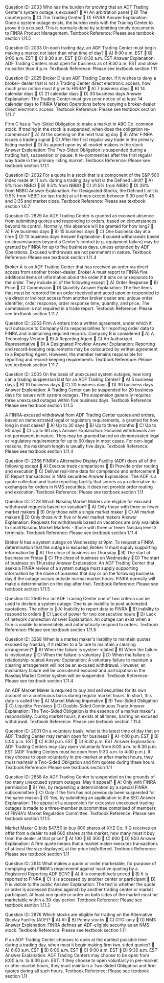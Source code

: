 Question ID: 2033
Who has the burden for proving that an ADF Trading Center's system outage is excused?
 A) An arbitration panel
 B) The counterparty
 C) The Trading Center
 D) FINRA
Answer Explanation:
Once a system outage exists, the burden rests with the Trading Center to prove it is excused. This is normally done by submitting timely documents to FINRA Product Management.
Textbook Reference: Please see textbook section 1.11.5

Question ID: 2033
On each trading day, an ADF Trading Center must begin making a market not later than what time of day?
 A) 8:00 a.m. EST
 B) 9:00 a.m. EST
 C) 9:30 a.m. EST
 D) 8:30 a.m. EST
Answer Explanation:
ADF Trading Centers must open for business as of 9:30 a.m. EST and close no earlier than 4 p.m.
Textbook Reference: Please see textbook section 1.11

Question ID: 2025
Broker D is an ADF Trading Center. If it wishes to deny a broker- dealer that is not a Trading Center direct electronic access, how much prior notice must it give to FINRA?
 A) 7 business days
 B) 14 calendar days
 C) 21 calendar days
 D) 30 business days
Answer Explanation:
The Trading Center must give prior notice of at least 14 calendar days to FINRA Market Operations before denying a broker-dealer direct electronic access.
Textbook Reference: Please see textbook section 1.11.7


Firm C has a Two-Sided Obligation to make a market in ABC Co. common stock. If trading in the stock is suspended, when does the obligation re-commence?
 A) At the opening on the next trading day
 B) After FINRA issues a trading signal
 C) After the first regular way trade in the primary listing market
 D) As agreed upon by all market makers in the stock
Answer Explanation:
The Two-Sided Obligation is suspended during a trading halt, suspension or pause. It re-commences after the first regular way trade in the primary listing market.
Textbook Reference: Please see textbook section 1.11.1

Question ID: 2032
For a quote in a stock that is a component of the S&P 500 index made at 11 a.m. during a trading day what is the Defined Limit?
 A) 8% from NBBO
 B) 9.5% from NBBO
 C) 31.5% from NBBO
 D) 28% from NBBO
Answer Explanation:
For Designated Stocks, the Defined Limit is 9.5% from NBBO (or last trade) at all times except between 9:30 and 9:45 and 3:35 and market close.
Textbook Reference: Please see textbook section 1.6.7

Question ID: 2829
An ADF Trading Center is granted an excused absence from submitting quotes and responding to orders, based on circumstances beyond its control. Normally, this absence will be granted for how long?
 A) Five business days
 B) 15 business days
 C) One business day at a time
 D) 10 business days
Answer Explanation:
Excused withdrawals based on circumstances beyond a Center's control (e.g. equipment failure) may be granted by FINRA for up to five business days, unless extended by ADF Operations. Excused withdrawals are not permanent in nature.
Textbook Reference: Please see textbook section 1.11.4


Broker A is an ADF Trading Center that has received an order via direct access from another broker-dealer. Broker A must report to FINRA five additional items of information about the order if it acts on or responds to the order. They include all of the following except
 A) Order Response
 B) Price
 C) Commission
 D) Quantity
Answer Explanation:
The five items that must be reported for an order received and acted upon or responded to via direct or indirect access from another broker dealer are: unique order identifier, order response, order response time, quantity, and price. The commission is not required in a trade report.
Textbook Reference: Please see textbook section 1.11.7

Question ID: 2053
Firm A enters into a written agreement, under which it will outsource to Company B its responsibilities for reporting order data to FINRA and maintaining required records. Company B is considered
 A) A Technology Vendor
 B) A Reporting Agent
 C) An Authorized Representative
 D) A Designated Provider
Answer Explanation:
Reporting and record-keeping requirements may be outsourced by written agreement to a Reporting Agent. However, the member remains responsible for reporting and record-keeping requirements.
Textbook Reference: Please see textbook section 1.11.7

Question ID: 2005
On the basis of unexcused system outages, how long can a trading suspension last for an ADF Trading Center?
 A) 5 business days
 B) 10 business days
 C) 20 business days
 D) 30 business days
Answer Explanation:
A Trading Center can be suspended for 20 business days for issues with system outages. The suspension generally requires three unexcused outages within five business days.
Textbook Reference: Please see textbook section 1.11.5


A FINRA-excused withdrawal from ADF Trading Center quotes and orders, based on demonstrated legal or regulatory requirements, is granted for how long in most cases?
 A) Up to 30 days
 B) Up to three months
 C) Up to 90 days
 D) Up to 60 days
Answer Explanation:
Excused withdrawals are not permanent in nature. They may be granted based on demonstrated legal or regulatory requirements for up to 60 days in most cases. For non-legal reasons, the maximum length is usually five days.
Textbook Reference: Please see textbook section 1.11.4

Question ID: 2366
FINRA's Alternative Display Facility (ADF) does all of the following except
 A) Execute trade comparisons
 B) Provide order routing and execution
 C) Deliver real-time data for compliance and enforcement
 D) Report transactions in NMS securities
Answer Explanation:
The ADF is a quote collection and trade reporting facility that serves as an alternative to exchanges for orders in NMS securities. It does not provide order routing and execution.
Textbook Reference: Please see textbook section 1.11

Question ID: 2123
Which Nasdaq Market Makers are eligible for excused withdrawal requests based on vacation?
 A) Only those with three or fewer market makers
 B) Only those with a single market maker
 C) All market makers
 D) Only those with five or fewer market makers
Answer Explanation:
Requests for withdrawals based on vacations are only available to small Nasdaq Market Markets - those with three or fewer Nasdaq level 3 terminals.
Textbook Reference: Please see textbook section 1.11.4


Broker N has a system outage on Wednesday at 9pm. To request a FINRA determination that the outage is excused, Broker N must supply supporting information by
 A) The close of business on Thursday
 B) The start of business on Friday
 C) The close of business on Wednesday
 D) The start of business on Thursday
Answer Explanation:
An ADF Trading Center that seeks a FINRA review of a system outage must supply supporting information by the close of business that day or on the following business day if the outage occurs outside normal market hours. FINRA normally will make a determination on the day after that.
Textbook Reference: Please see textbook section 1.11.5

Question ID: 2560
For an ADF Trading Center one of two criteria can be used to declare a system outage. One is an inability to post automated quotations. The other is
 A) Inability to report data to FINRA
 B) Inability to respond to orders
 C) Lack of power for two consecutive hours
 D) Lack of network connection
Answer Explanation:
An outage can exist when a firm is unable to immediately and automatically respond to orders.
Textbook Reference: Please see textbook section 1.11.5

Question ID: 3268
When is a market maker's inability to maintain quotes excused by Nasdaq, if it relates to a failure to maintain a clearing arrangement?
 A) When the failure is system-related
 B) When the failure is involuntary
 C) When the failure is voluntary
 D) When the failure is relationship-related
Answer Explanation:
A voluntary failure to maintain a clearing arrangement will not be an excused withdrawal. However, an involuntary failure will be considered excused and participation in the Nasdaq Market Center system will be suspended.
Textbook Reference: Please see textbook section 1.11.4


An ADF Market Maker is required to buy and sell securities for its own account on a continuous basis during regular market hours. In short, this duty is called the
 A) Market Making Imperative
 B) Two-Sided Obligation
 C) Liquidity Provision
 D) Double-Sided Continuous Trade
Answer Explanation:
The Two-Sided Obligation is the essence of a market maker's responsibility. During market hours, it exists at all times, barring an excused withdrawal.
Textbook Reference: Please see textbook section 1.11.4

Question ID: 2001
On a voluntary basis, what is the latest time of day that an ADF Trading Center may remain open for business?
 A) 4:00 p.m. EST
 B) 5:00 p.m. EST
 C) 6:30 p.m. EST
 D) 8:30 p.m. EST
Answer Explanation:
ADF Trading Centers may stay open voluntarily from 8:00 a.m. to 6:30
p.m. EST (ADF Trading Centers must be open from 9:30 a.m. to 4:00 p.m.). If they choose to open voluntarily in pre-market or after-market hours, they must maintain a Two-Sided Obligation and firm quotes during these hours.
Textbook Reference: Please see textbook section 1.11

Question ID: 2858
An ADF Trading Center is suspended on the grounds of too many unexcused system outages. May it appeal?
 A) Only with FINRA permission
 B) Yes, by requesting a determination by a special FINRA subcommittee
 C) Only if the firm has not previously been suspended for the same reason
 D) Yes, by submitting an application to the SEC
Answer Explanation:
The appeal of a suspension for excessive unexcused trading outages is made to a three-member subcommittee comprised of members of FINRA's Market Regulation Committee.
Textbook Reference: Please see textbook section 1.11.5


Market Maker G bids $47.50 to buy 800 shares of XYZ Co. If G receives an offer from a dealer to sell 600 shares at the market, how many must it buy from the dealer at that price?
 A) 100
 B) 300
 C) 600
 D) 800
Answer Explanation:
A firm quote means that a market maker executes transactions of at least the size displayed, at the price bid/offered.
Textbook Reference: Please see textbook section 1.11

Question ID: 2614
What makes a quote or order marketable, for purpose of complying with FINRA's requirement against inactive quoting by a Registered Reporting ADF ECN?
 A) It is competitively priced
 B) It is reported to FINRA
 C) It is accessed by another center or participant
 D) It is visible to the public
Answer Explanation:
The test is whether the quote or order is accessed (traded against) by another trading center or market participant. At least one quote or order on both sides of the market must be marketable within a 30-day period. Textbook Reference: Please see textbook section 1.11.3

Question ID: 2876
Which stocks are eligible for trading on the Alternative Display Facility (ADF)?
 A) All
 B) Penny stocks
 C) OTC-only
 D) NMS
Answer Explanation:
FINRA defines an ADF-eligible security as an NMS stock.
Textbook Reference: Please see textbook section 1.11


If an ADF Trading Center chooses to open at the earliest possible time during a trading day, when must it begin making firm two-sided quotes?
 A) 6:00 a.m. EST
 B) 8:00 a.m. EST
 C) 9:00 a.m. EST
 D) 9:30 a.m. EST
Answer Explanation:
ADF Trading Centers may choose to be open from 8:00 a.m. to 6:30 p.m. EST. If they choose to open voluntarily in pre-market or after-market hours, they must maintain a Two-Sided Obligation and firm quotes during all such hours.
Textbook Reference: Please see textbook section 1.11

